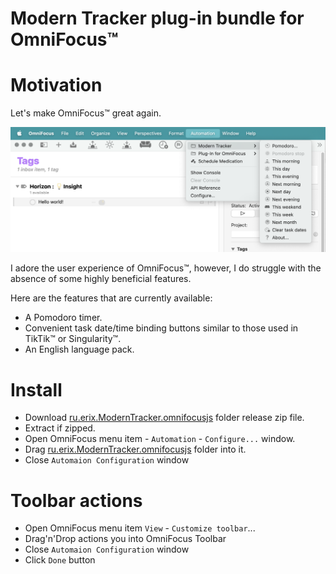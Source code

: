 # Modern Tracker plug-in bundle for OmniFocus™️

# Motivation
Let's make OmniFocus™️ great again.

![Modern Tracker screenshot](img/screenShot.png)


I adore the user experience of OmniFocus™️, however, I do struggle with the absence of some highly beneficial features.

Here are the features that are currently available:

- A Pomodoro timer.
- Convenient task date/time binding buttons similar to those used in TikTik™️ or Singularity™️.
- An English language pack.

# Install
- Download [ru.erix.ModernTracker.omnifocusjs](ru.erix.ModernTracker.omnifocusjs) folder release zip file.
- Extract if zipped.
- Open OmniFocus menu item - `Automation` - `Configure...` window.
- Drag [ru.erix.ModernTracker.omnifocusjs](ru.erix.ModernTracker.omnifocusjs) folder into it.
- Close `Automaion Configuration` window

# Toolbar actions
- Open OmniFocus menu item `View` - `Customize toolbar`...
- Drag'n'Drop actions you into OmniFocus Toolbar
- Close `Automaion Configuration` window
- Click `Done` button
